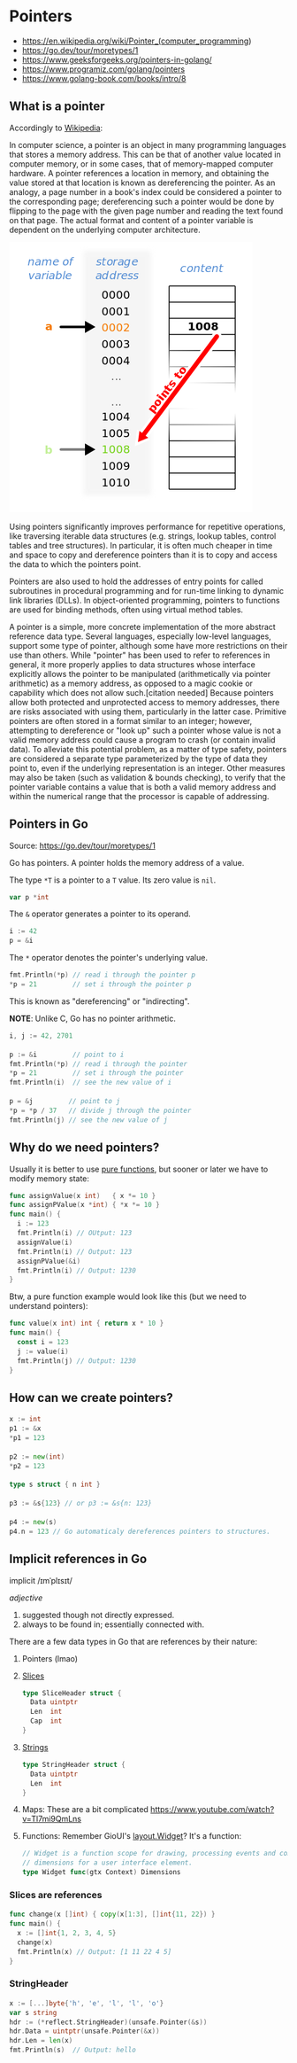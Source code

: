 # Pointers

- <https://en.wikipedia.org/wiki/Pointer_(computer_programming>)
- <https://go.dev/tour/moretypes/1>
- <https://www.geeksforgeeks.org/pointers-in-golang/>
- <https://www.programiz.com/golang/pointers>
- <https://www.golang-book.com/books/intro/8>

## What is a pointer

Accordingly to [Wikipedia](https://en.wikipedia.org/wiki/Pointer_(computer_programming)):

In computer science, a pointer is an object in many programming languages that stores a memory address. This can be that of another value located in computer memory, or in some cases, that of memory-mapped computer hardware. A pointer references a location in memory, and obtaining the value stored at that location is known as dereferencing the pointer. As an analogy, a page number in a book's index could be considered a pointer to the corresponding page; dereferencing such a pointer would be done by flipping to the page with the given page number and reading the text found on that page. The actual format and content of a pointer variable is dependent on the underlying computer architecture.

![pointer](resources/440px-Pointers.svg.png)

Using pointers significantly improves performance for repetitive operations, like traversing iterable data structures (e.g. strings, lookup tables, control tables and tree structures). In particular, it is often much cheaper in time and space to copy and dereference pointers than it is to copy and access the data to which the pointers point.

Pointers are also used to hold the addresses of entry points for called subroutines in procedural programming and for run-time linking to dynamic link libraries (DLLs). In object-oriented programming, pointers to functions are used for binding methods, often using virtual method tables.

A pointer is a simple, more concrete implementation of the more abstract reference data type. Several languages, especially low-level languages, support some type of pointer, although some have more restrictions on their use than others. While "pointer" has been used to refer to references in general, it more properly applies to data structures whose interface explicitly allows the pointer to be manipulated (arithmetically via pointer arithmetic) as a memory address, as opposed to a magic cookie or capability which does not allow such.[citation needed] Because pointers allow both protected and unprotected access to memory addresses, there are risks associated with using them, particularly in the latter case. Primitive pointers are often stored in a format similar to an integer; however, attempting to dereference or "look up" such a pointer whose value is not a valid memory address could cause a program to crash (or contain invalid data). To alleviate this potential problem, as a matter of type safety, pointers are considered a separate type parameterized by the type of data they point to, even if the underlying representation is an integer. Other measures may also be taken (such as validation & bounds checking), to verify that the pointer variable contains a value that is both a valid memory address and within the numerical range that the processor is capable of addressing.

## Pointers in Go

Source: <https://go.dev/tour/moretypes/1>

Go has pointers. A pointer holds the memory address of a value.

The type `*T` is a pointer to a `T` value. Its zero value is `nil`.

```go
var p *int
```

The `&` operator generates a pointer to its operand.

```go
i := 42
p = &i
```

The `*` operator denotes the pointer's underlying value.

```go
fmt.Println(*p) // read i through the pointer p
*p = 21         // set i through the pointer p
```

This is known as "dereferencing" or "indirecting".

**NOTE**: Unlike C, Go has no pointer arithmetic.

```go
i, j := 42, 2701

p := &i         // point to i
fmt.Println(*p) // read i through the pointer
*p = 21         // set i through the pointer
fmt.Println(i)  // see the new value of i

p = &j         // point to j
*p = *p / 37   // divide j through the pointer
fmt.Println(j) // see the new value of j
```

## Why do we need pointers?

Usually it is better to use [pure functions](https://en.wikipedia.org/wiki/Pure_function), but sooner or later we have to modify memory state:

```go
func assignValue(x int)   { x *= 10 }
func assignPValue(x *int) { *x *= 10 }
func main() {
  i := 123
  fmt.Println(i) // OUtput: 123
  assignValue(i)
  fmt.Println(i) // Output: 123
  assignPValue(&i)
  fmt.Println(i) // Output: 1230
}
```

Btw, a pure function example would look like this (but we need to understand pointers):

```go
func value(x int) int { return x * 10 }
func main() {
  const i = 123
  j := value(i)
  fmt.Println(j) // Output: 1230
}
```

## How can we create pointers?

```go
x := int
p1 := &x
*p1 = 123

p2 := new(int)
*p2 = 123

type s struct { n int }

p3 := &s{123} // or p3 := &s{n: 123}

p4 := new(s)
p4.n = 123 // Go automaticaly dereferences pointers to structures.
```

## Implicit references in Go

implicit /ɪmˈplɪsɪt/

_adjective_

1. suggested though not directly expressed.
2. always to be found in; essentially connected with.

There are a few data types in Go that are references by their nature:

1. Pointers (lmao)
2. [Slices](https://pkg.go.dev/reflect#SliceHeader)

   ```go
   type SliceHeader struct {
     Data uintptr
     Len  int
     Cap  int
   }
   ```

3. [Strings](https://pkg.go.dev/reflect#StringHeader)

   ```go
   type StringHeader struct {
     Data uintptr
     Len  int
   }
   ```

4. Maps: These are a bit complicated <https://www.youtube.com/watch?v=Tl7mi9QmLns>
5. Functions: Remember GioUI's [layout.Widget](https://pkg.go.dev/gioui.org/layout#Widget)? It's a function:

   ```go
   // Widget is a function scope for drawing, processing events and computing
   // dimensions for a user interface element.
   type Widget func(gtx Context) Dimensions
   ```

### Slices are references

```go
func change(x []int) { copy(x[1:3], []int{11, 22}) }
func main() {
  x := []int{1, 2, 3, 4, 5}
  change(x)
  fmt.Println(x) // Output: [1 11 22 4 5]
}
```

### StringHeader

```go
x := [...]byte{'h', 'e', 'l', 'l', 'o'}
var s string
hdr := (*reflect.StringHeader)(unsafe.Pointer(&s))
hdr.Data = uintptr(unsafe.Pointer(&x))
hdr.Len = len(x)
fmt.Println(s)  // Output: hello
```
